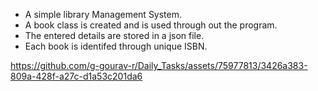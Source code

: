 - A simple library Management System.
- A book class is created and is used through out the program.
- The entered details are stored in a json file.
- Each book is identifed through unique ISBN.

https://github.com/g-gourav-r/Daily_Tasks/assets/75977813/3426a383-809a-428f-a27c-d1a53c201da6

